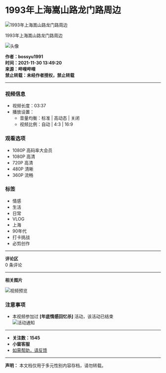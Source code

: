 # 1993年上海嵩山路龙门路周边

![1993年上海嵩山路龙门路周边](//i2.hdslb.com/bfs/archive/e5b47b47d337355145205d5171f8e13fb480eb78.png@518w_290h_1c_!web-video-share-cover.webp)

1993年上海嵩山路龙门路周边

![头像](//i2.hdslb.com/bfs/face/61ca99431fa77753ba9b541b0dc88793f0dc9382.jpg@96w.webp)

**作者：bossyu1991**  
**时间：2021-11-30 13:49:20**  
**来源：哔哩哔哩**  
**禁止转载：未经作者授权，禁止转载**

---

### 视频信息

- 视频长度：03:37
- 播放设置：
  - 音量均衡：标准 | 高动态 | 关闭
  - 视频比例：自动 | 4:3 | 16:9

### 观看选项

- 1080P 高码率大会员
- 1080P 高清
- 720P 高清
- 480P 清晰
- 360P 流畅
  
### 标签

- 情感
- 生活
- 日常
- VLOG
- 上海
- 90年代
- 打卡挑战
- 必剪创作

---

**评论区**  
0 条评论

---

**相关图片**

![视频预览](//i2.hdslb.com/bfs/archive/e5b47b47d337355145205d5171f8e13fb480eb78.png@100w_100h_1c.webp)

### 注意事项

- 本视频参加过 **[年底情感回忆杀]** 活动，该活动已结束  
![活动通知](//i0.hdslb.com/bfs/activity-plat/e174d9ca93080b6ded8d4d2a1d1e281d95e1d702.png@640w_200h_!web-video-activity-cover.webp)

--- 

- **关注数：1545**  
- **小窗客服**  
- [如需帮助，请反馈](//www.bilibili.com/blackboard/help.html#%E5%B8%B8%E8%A7%81%E6%92%AD%E6%94%BE%E9%97%AE%E9%A2%98%E8%87%AA%E6%95%91%E6%96%B9%E6%B3%95) 

---

**声明：** 本文档仅用于多元性别内容存档，请勿转载。